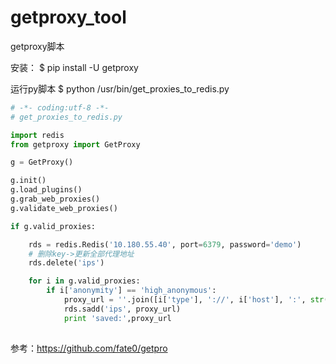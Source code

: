 # getproxy_tool
getproxy脚本


安装： 
$ pip install -U getproxy

运行py脚本 
$ python /usr/bin/get_proxies_to_redis.py


```python
# -*- coding:utf-8 -*-
# get_proxies_to_redis.py

import redis
from getproxy import GetProxy

g = GetProxy()

g.init()
g.load_plugins()
g.grab_web_proxies()
g.validate_web_proxies()

if g.valid_proxies:

	rds = redis.Redis('10.180.55.40', port=6379, password='demo')
	# 删除key->更新全部代理地址
	rds.delete('ips')

	for i in g.valid_proxies:
		if i['anonymity'] == 'high_anonymous':
			proxy_url = ''.join([i['type'], '://', i['host'], ':', str(i['port'])])
			rds.sadd('ips', proxy_url)
			print 'saved:',proxy_url
			
```
参考：https://github.com/fate0/getpro
